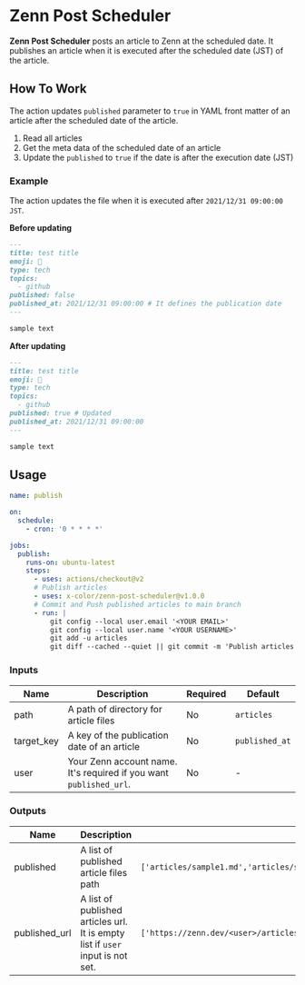 # Zenn Post Scheduler

**Zenn Post Scheduler** posts an article to Zenn at the scheduled date.
It publishes an article when it is executed after the scheduled date (JST) of the article.

## How To Work

The action updates `published` parameter to `true` in YAML front matter of an article after the scheduled date of the article.

1. Read all articles
2. Get the meta data of the scheduled date of an article
3. Update the `published` to `true` if the date is after the execution date (JST)

### Example

The action updates the file when it is executed after `2021/12/31 09:00:00 JST`.

**Before updating**

```markdown
---
title: test title
emoji: 🦉
type: tech
topics:
  - github
published: false
published_at: 2021/12/31 09:00:00 # It defines the publication date
---

sample text
```

**After updating**

```markdown
---
title: test title
emoji: 🦉
type: tech
topics:
  - github
published: true # Updated
published_at: 2021/12/31 09:00:00
---

sample text
```

## Usage

```yaml
name: publish

on:
  schedule:
    - cron: '0 * * * *'

jobs:
  publish:
    runs-on: ubuntu-latest
    steps:
      - uses: actions/checkout@v2
      # Publish articles
      - uses: x-color/zenn-post-scheduler@v1.0.0
      # Commit and Push published articles to main branch
      - run: |
          git config --local user.email '<YOUR EMAIL>'
          git config --local user.name '<YOUR USERNAME>'
          git add -u articles
          git diff --cached --quiet || git commit -m 'Publish articles' && git push origin main
```

### Inputs

| Name       | Description                                                        | Required | Default        |
| ---------- | ------------------------------------------------------------------ | -------- | -------------- |
| path       | A path of directory for article files                              | No       | `articles`     |
| target_key | A key of the publication date of an article                        | No       | `published_at` |
| user       | Your Zenn account name. It's required if you want `published_url`. | No       | -              |

### Outputs

| Name          | Description                                                                    | Example                                                                                   |
| ------------- | ------------------------------------------------------------------------------ | ----------------------------------------------------------------------------------------- |
| published     | A list of published article files path                                         | `['articles/sample1.md','articles/sample2.md']`                                           |
| published_url | A list of published articles url. It is empty list if `user` input is not set. | `['https://zenn.dev/<user>/articles/sample1','https://zenn.dev/<user>/articles/sample2']` |
